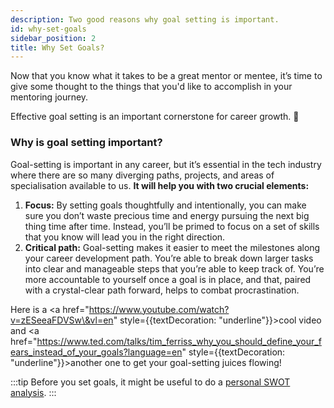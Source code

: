```yaml
---
description: Two good reasons why goal setting is important. 
id: why-set-goals
sidebar_position: 2
title: Why Set Goals?
---
```


<head>
    <meta property="og:title" content="Why Set Goals" />
    <meta property="og:type" content="article" />
    <meta property="og:url" content="https://www.developermentoring.guide/essential-mentoring-resources/why-set-goals" />
</head>

Now that you know what it takes to be a great mentor or mentee, it’s time to give some thought to the things that you'd like to accomplish in your mentoring journey.

Effective goal setting is an important cornerstone for career growth. 🎯

### Why is goal setting important?

Goal-setting is important in any career, but it’s essential in the tech industry where there are so many diverging paths, projects, and areas of specialisation available to us. **It will help you with two crucial elements:**

1. **Focus:** By setting goals thoughtfully and intentionally, you can make sure you don’t waste precious time and energy pursuing the next big thing time after time. Instead, you’ll be primed to focus on a set of skills that you know will lead you in the right direction.
2. **Critical path:** Goal-setting makes it easier to meet the milestones along your career development path. You’re able to break down larger tasks into clear and manageable steps that you’re able to keep track of. You’re more accountable to yourself once a goal is in place, and that, paired with a crystal-clear path forward, helps to combat procrastination.

<!-- markdownlint-disable MD033 -->
Here is a <a href="https://www.youtube.com/watch?v=zESeeaFDVSw\&vl=en" style={{textDecoration: "underline"}}>cool video</a> and <a href="https://www.ted.com/talks/tim_ferriss_why_you_should_define_your_fears_instead_of_your_goals?language=en" style={{textDecoration: "underline"}}>another one</a> to get your goal-setting juices flowing!

:::tip
Before you set goals, it might be useful to do a [personal SWOT analysis](personal-swot-analysis.md).
:::
